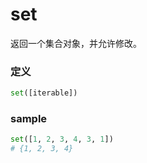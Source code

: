 # set
返回一个集合对象，并允许修改。

### 定义
```python
set([iterable])
```


### sample
```python
set([1, 2, 3, 4, 3, 1])
# {1, 2, 3, 4}
```


